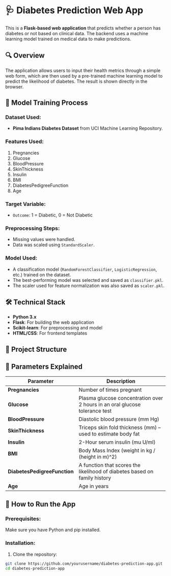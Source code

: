 # 🩺 Diabetes Prediction Web App

This is a **Flask-based web application** that predicts whether a person has diabetes or not based on clinical data. The backend uses a machine learning model trained on medical data to make predictions.

## 🔍 Overview

The application allows users to input their health metrics through a simple web form, which are then used by a pre-trained machine learning model to predict the likelihood of diabetes. The result is shown directly in the browser.

## 🧠 Model Training Process

### Dataset Used:
- **Pima Indians Diabetes Dataset** from UCI Machine Learning Repository.

### Features Used:
1. Pregnancies
2. Glucose
3. BloodPressure
4. SkinThickness
5. Insulin
6. BMI
7. DiabetesPedigreeFunction
8. Age

### Target Variable:
- `Outcome`: 1 = Diabetic, 0 = Not Diabetic

### Preprocessing Steps:
- Missing values were handled.
- Data was scaled using `StandardScaler`.

### Model Used:
- A classification model (`RandomForestClassifier`, `LogisticRegression`, etc.) trained on the dataset.
- The best-performing model was selected and saved as `classifier.pkl`.
- The scaler used for feature normalization was also saved as `scaler.pkl`.

## 🛠️ Technical Stack

- **Python 3.x**
- **Flask**: For building the web application
- **Scikit-learn**: For preprocessing and model
- **HTML/CSS**: For frontend templates

## 📁 Project Structure


## 🧾 Parameters Explained

| Parameter | Description |
|----------|-------------|
| **Pregnancies** | Number of times pregnant |
| **Glucose** | Plasma glucose concentration over 2 hours in an oral glucose tolerance test |
| **BloodPressure** | Diastolic blood pressure (mm Hg) |
| **SkinThickness** | Triceps skin fold thickness (mm) – used to estimate body fat |
| **Insulin** | 2-Hour serum insulin (mu U/ml) |
| **BMI** | Body Mass Index (weight in kg / (height in m)^2) |
| **DiabetesPedigreeFunction** | A function that scores the likelihood of diabetes based on family history |
| **Age** | Age in years |

## 🚀 How to Run the App

### Prerequisites:
Make sure you have Python and pip installed.

### Installation:

1. Clone the repository:
```bash
git clone https://github.com/yourusername/diabetes-prediction-app.git 
cd diabetes-prediction-app